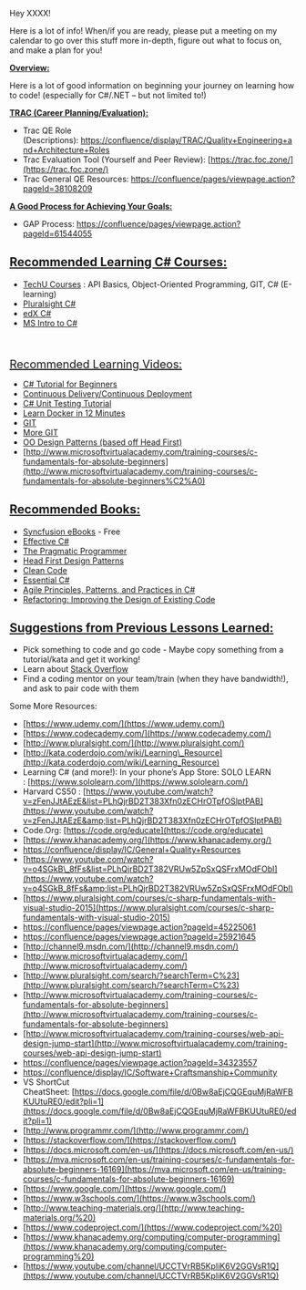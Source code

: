 
Hey XXXX!

Here is a lot of info! When/if you are ready, please put a meeting on my calendar to go over this stuff more in-depth, figure out what to focus on, and make a plan for you!



**<u>Overview:</u>**

Here is a lot of good information on beginning your journey on learning how to code! (especially for C#/.NET – but not limited to!)



**<u>TRAC (Career Planning/Evaluation):</u>**

- Trac QE Role (Descriptions): [https://confluence/display/TRAC/Quality+Engineering+and+Architecture+Roles](https://confluence/display/TRAC/Quality+Engineering+and+Architecture+Roles)
- Trac Evaluation Tool (Yourself and Peer Review): [https://trac.foc.zone/](https://trac.foc.zone/)
- Trac General QE Resources: [https://confluence/pages/viewpage.action?pageId=38108209](https://confluence/pages/viewpage.action?pageId=38108209)




**<u>A Good Process for Achieving Your Goals:</u>**

- GAP Process: [https://confluence/pages/viewpage.action?pageId=61544055](https://confluence/pages/viewpage.action?pageId=61544055)


## <u>Recommended Learning C# Courses:</u>

- [TechU Courses](http://wptechu/) : API Basics, Object-Oriented Programming, GIT, C# (E-learning)
- [Pluralsight C#](https://app.pluralsight.com/paths/skills/csharp)
- [edX C#](https://www.edx.org/course/introduction-to-c-sharp-1)
- [MS Intro to C#](https://docs.microsoft.com/en-us/dotnet/csharp/tutorials/)


<u style="font-size: 20.0px;letter-spacing: -0.008em;"><br></u>

<u style="font-size: 20.0px;letter-spacing: -0.008em;">Recommended Learning Videos:</u>

- [C# Tutorial for Beginners](https://www.youtube.com/watch?v=gfkTfcpWqAY)
- [Continuous Delivery/Continuous Deployment](https://www.youtube.com/watch?v=hQ0recUXk9o)
- [C# Unit Testing Tutorial](https://www.youtube.com/watch?v=HYrXogLj7vg)
- [Learn Docker in 12 Minutes](https://www.youtube.com/watch?v=YFl2mCHdv24)
- [GIT](https://www.youtube.com/watch?v=MJUJ4wbFm_A)
- [More GIT](https://www.youtube.com/watch?v=HVsySz-h9r4)
- [OO Design Patterns (based off Head First)](https://www.youtube.com/watch?v=v9ejT8FO-7I&amp;list=PLrhzvIcii6GNjpARdnO4ueTUAVR9eMBpc)
- [http://www.microsoftvirtualacademy.com/training-courses/c-fundamentals-for-absolute-beginners](http://www.microsoftvirtualacademy.com/training-courses/c-fundamentals-for-absolute-beginners%C2%A0)




## <u>Recommended Books:</u>

- [Syncfusion eBooks](https://www.syncfusion.com/ebooks) - Free
- [Effective C#](https://www.amazon.com/Effective-Covers-Content-Update-Program/dp/0672337878/ref=sr_1_1?ie=UTF8&amp;qid=1543844127&amp;sr=8-1&amp;keywords=effective+c%23)
- [The Pragmatic Programmer](https://www.amazon.com/Pragmatic-Programmer-Journeyman-Master/dp/020161622X/ref=sr_1_1?ie=UTF8&amp;qid=1543844165&amp;sr=8-1&amp;keywords=pragmatic+programmer)
- [Head First Design Patterns](https://quickenloans.libraryreserve.com/10/50/en/ContentDetails.htm?id=35C2F3A4-B308-4297-B6AE-2E379A7B0B79)
- [Clean Code](https://www.amazon.com/Clean-Code-Handbook-Software-Craftsmanship/dp/0132350882/ref=sr_1_1_sspa?ie=UTF8&amp;qid=1543844810&amp;sr=8-1-spons&amp;keywords=clean+code&amp;psc=1)
- [Essential C#](https://www.amazon.com/Essential-7-0-Addison-Wesley-Microsoft-Technology/dp/1509303588/ref=sr_1_1?ie=UTF8&amp;qid=1543844871&amp;sr=8-1&amp;keywords=essential+c%23)
- [Agile Principles, Patterns, and Practices in C#](https://www.amazon.com/Agile-Principles-Patterns-Practices-C/dp/0131857258/ref=sr_1_1?ie=UTF8&amp;qid=1543844639&amp;sr=8-1&amp;keywords=agile+principles%2C+patterns%2C+and+practices+in+c%23)
- [Refactoring: Improving the Design of Existing Code](https://www.amazon.com/Refactoring-Improving-Existing-Addison-Wesley-Signature/dp/0134757599/ref=sr_1_1?ie=UTF8&amp;qid=1543844732&amp;sr=8-1&amp;keywords=refactoring)




## <u>Suggestions from Previous Lessons Learned:</u>

- Pick something to code and go code - Maybe copy something from a tutorial/kata and get it working!
- Learn about [Stack Overflow](https://stackoverflow.com/)
- Find a coding mentor on your team/train (when they have bandwidth!), and ask to pair code with them




Some More Resources:

- [https://www.udemy.com/](https://www.udemy.com/)
- [https://www.codecademy.com/](https://www.codecademy.com/)
- [http://www.pluralsight.com/](http://www.pluralsight.com/)
- [http://kata.coderdojo.com/wiki/Learning\_Resource](http://kata.coderdojo.com/wiki/Learning_Resource)
- Learning C# (and more!): In your phone’s App Store: SOLO LEARN : [https://www.sololearn.com/](https://www.sololearn.com/)
- Harvard CS50 : [https://www.youtube.com/watch?v=zFenJJtAEzE&list=PLhQjrBD2T383Xfn0zECHrOTpfOSlptPAB](https://www.youtube.com/watch?v=zFenJJtAEzE&amp;list=PLhQjrBD2T383Xfn0zECHrOTpfOSlptPAB)
- Code.Org: [https://code.org/educate](https://code.org/educate)
- [https://www.khanacademy.org/](https://www.khanacademy.org/)
- [https://confluence/display/IC/General+Quality+Resources](https://confluence/display/IC/General+Quality+Resources)
- [https://www.youtube.com/watch?v=o4SGkB\_8fFs&list=PLhQjrBD2T382VRUw5ZpSxQSFrxMOdFObl](https://www.youtube.com/watch?v=o4SGkB_8fFs&amp;list=PLhQjrBD2T382VRUw5ZpSxQSFrxMOdFObl)
- [https://www.pluralsight.com/courses/c-sharp-fundamentals-with-visual-studio-2015](https://www.pluralsight.com/courses/c-sharp-fundamentals-with-visual-studio-2015)
- [https://confluence/pages/viewpage.action?pageId=45225061](https://confluence/pages/viewpage.action?pageId=45225061)
- [https://confluence/pages/viewpage.action?pageId=25921645](https://confluence/pages/viewpage.action?pageId=25921645)
- [http://channel9.msdn.com/](http://channel9.msdn.com/)
- [http://www.microsoftvirtualacademy.com/](http://www.microsoftvirtualacademy.com/)
- [http://www.pluralsight.com/search/?searchTerm=C%23](http://www.pluralsight.com/search/?searchTerm=C%23)
- [http://www.microsoftvirtualacademy.com/training-courses/c-fundamentals-for-absolute-beginners](http://www.microsoftvirtualacademy.com/training-courses/c-fundamentals-for-absolute-beginners)
- [http://www.microsoftvirtualacademy.com/training-courses/web-api-design-jump-start](http://www.microsoftvirtualacademy.com/training-courses/web-api-design-jump-start)
- [https://confluence/pages/viewpage.action?pageId=34323557](https://confluence/pages/viewpage.action?pageId=34323557)
- [https://confluence/display/IC/Software+Craftsmanship+Community](https://confluence/display/IC/Software+Craftsmanship+Community)
- VS ShortCut CheatSheet: [https://docs.google.com/file/d/0Bw8aEjCQGEquMjRaWFBKUUtuRE0/edit?pli=1](https://docs.google.com/file/d/0Bw8aEjCQGEquMjRaWFBKUUtuRE0/edit?pli=1)
- [http://www.programmr.com/](http://www.programmr.com/)
- [https://stackoverflow.com/](https://stackoverflow.com/)
- [https://docs.microsoft.com/en-us/](https://docs.microsoft.com/en-us/)
- [https://mva.microsoft.com/en-us/training-courses/c-fundamentals-for-absolute-beginners-16169](https://mva.microsoft.com/en-us/training-courses/c-fundamentals-for-absolute-beginners-16169)
- [https://www.google.com/](https://www.google.com/)
- [https://www.w3schools.com/](https://www.w3schools.com/)
- [http://www.teaching-materials.org/](http://www.teaching-materials.org/%20)
- [https://www.codeproject.com/](https://www.codeproject.com/%20)
- [https://www.khanacademy.org/computing/computer-programming](https://www.khanacademy.org/computing/computer-programming%20)
- [https://www.youtube.com/channel/UCCTVrRB5KpIiK6V2GGVsR1Q](https://www.youtube.com/channel/UCCTVrRB5KpIiK6V2GGVsR1Q)




